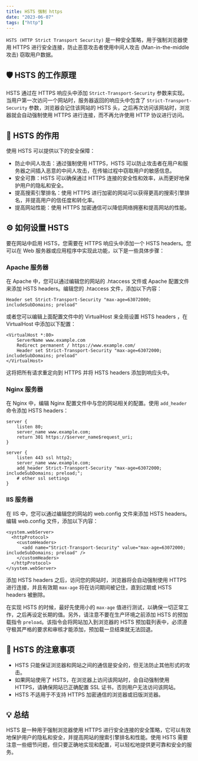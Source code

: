 ```yaml
---
title: HSTS 强制 https
date: "2023-06-07"
tags: ["http"]
---
```



`HSTS (HTTP Strict Transport Security)` 是一种安全策略，用于强制浏览器使用 HTTPS 进行安全连接，防止恶意攻击者使用中间人攻击 (Man-in-the-middle攻击) 窃取用户数据。

## 🛡️ HSTS 的工作原理

HSTS 通过在 HTTPS 响应头中添加 `Strict-Transport-Security` 参数来实现。当用户第一次访问一个网站时，服务器返回的响应头中包含了 `Strict-Transport-Security` 参数，浏览器会记住该网站的 HSTS 头，之后再次访问该网站时，浏览器就会自动强制使用 HTTPS 进行连接，而不再允许使用 HTTP 协议进行访问。

## 🔑 HSTS 的作用

使用 HSTS 可以提供以下的安全保障：

- 防止中间人攻击：通过强制使用 HTTPS，HSTS 可以防止攻击者在用户和服务器之间插入恶意的中间人攻击，在传输过程中窃取用户的敏感信息。
- 安全可靠：HSTS 可以确保通过 HTTPS 连接的安全性和效率，从而更好地保护用户的隐私和安全。
- 提高搜索引擎排名：使用 HTTPS 进行加密的网站可以获得更高的搜索引擎排名，并提高用户的信任度和转化率。
- 提高网站性能：使用 HTTPS 加密通信可以降低网络拥塞和提高网站的性能。

## ⚙️ 如何设置 HSTS

要在网站中启用 HSTS，您需要在 HTTPS 响应头中添加一个 HSTS headers。您可以在 Web 服务器或应用程序中实现此功能，以下是一些具体步骤：

### Apache 服务器

在 Apache 中，您可以通过编辑您的网站的 .htaccess 文件或 Apache 配置文件来添加 HSTS headers。编辑您的 .htaccess 文件，添加以下内容：

```
Header set Strict-Transport-Security "max-age=63072000; includeSubDomains; preload"
```

或者您可以编辑上面配置文件中的 VirtualHost 来全局设置 HSTS headers ，在 VirtualHost 中添加以下配置：

```
<VirtualHost *:80>
    ServerName www.example.com
    Redirect permanent / https://www.example.com/
    Header set Strict-Transport-Security "max-age=63072000; includeSubDomains; preload"
</VirtualHost>
```

这将把所有请求重定向到 HTTPS 并将 HSTS headers 添加到响应头中。

### Nginx 服务器

在 Nginx 中，编辑 Nginx 配置文件中与您的网站相关的配置。使用 `add_header` 命令添加 HSTS headers：

```
server {
    listen 80;
    server_name www.example.com;
    return 301 https://$server_name$request_uri;
}
 
server {
    listen 443 ssl http2;
    server_name www.example.com;
    add_header Strict-Transport-Security "max-age=63072000; includeSubDomains; preload;";
    # other ssl settings
}
```

### IIS 服务器

在 IIS 中，您可以通过编辑您的网站的 web.config 文件来添加 HSTS headers。编辑 web.config 文件，添加以下内容：

```
<system.webServer>
  <httpProtocol>
    <customHeaders>
      <add name="Strict-Transport-Security" value="max-age=63072000; includeSubDomains; preload" />
    </customHeaders>
  </httpProtocol>
</system.webServer>
```

添加 HSTS headers 之后，访问您的网站时，浏览器将会自动强制使用 HTTPS 进行连接，并且有效期 `max-age` 将在访问期间被记住，直到过期或 HSTS headers 被删除。

在实现 HSTS 的时候，最好先使用小的 `max-age` 值进行测试，以确保一切正常工作，之后再设定长期的值。另外，请注意不要在生产环境之前添加 HSTS 的预加载指令 `preload`。该指令会将网站加入到浏览器的 HSTS 预加载列表中，必须遵守极其严格的要求和审核才能添加，预加载一旦结束就无法回退。

## 🚨 HSTS 的注意事项

- HSTS 只能保证浏览器和网站之间的通信是安全的，但无法防止其他形式的攻击。
- 如果网站使用了 HSTS，在浏览器上访问该网站时，会自动强制使用 HTTPS，请确保网站已正确配置 SSL 证书，否则用户无法访问该网站。
- HSTS 不适用于不支持 HTTPS 加密通信的浏览器或旧版浏览器。

## 💡 总结

HSTS 是一种用于强制浏览器使用 HTTPS 进行安全连接的安全策略，它可以有效地保护用户的隐私和安全，并提高网站的搜索引擎排名和性能。使用 HSTS 需要注意一些细节问题，但只要正确地实现和配置，可以轻松地提供更可靠和安全的服务。